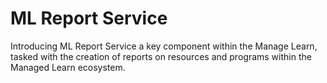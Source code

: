 # ML Report Service

Introducing ML Report Service a key component within the Manage Learn, tasked with the creation of reports on resources and programs within the Managed Learn ecosystem.
